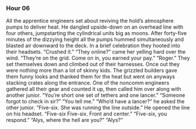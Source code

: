 ### Hour 06
All the apprentice engineers set about reviving the hold’s atmosphere pumps to deliver heat. He dangled upside-down on an overhead line with four others, jumpstarting the cylindrical units big as moons. After forty-five minutes of the dizzying height all the pumps hummed simultaneously and blasted air downward to the deck. In a brief celebration they hooted into their headsets.
“Crushed it.”
“They online?” came her yelling hard over the wind.
“They’re on the grid. Come on in, you earned your pay.”
“Roger.”
They set themselves down and climbed out of their harnesses. Once out they were nothing more than a lot of skinny kids. The grizzled builders gave them funny looks and thanked them for the heat but went on anyways stacking crates along the entrance. One of the noncomm engineers gathered all their gear and counted it up, then called him over along with another junior.
“You’re short one set of tethers and one lancer.”
“Someone forgot to check in sir?”
“You tell me.”
“Who’d have a lancer?” he asked the other junior.
“Five-six. She was running the line outside.”
He opened the line on his headset. “Five-six Five-six. Front and center.”
“Five-six, you respond.”
“Alys, where the hell are you?”
“Alys?”